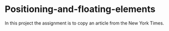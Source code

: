 # Positioning-and-floating-elements
In this project the assignment is to copy an article from the New York Times.

